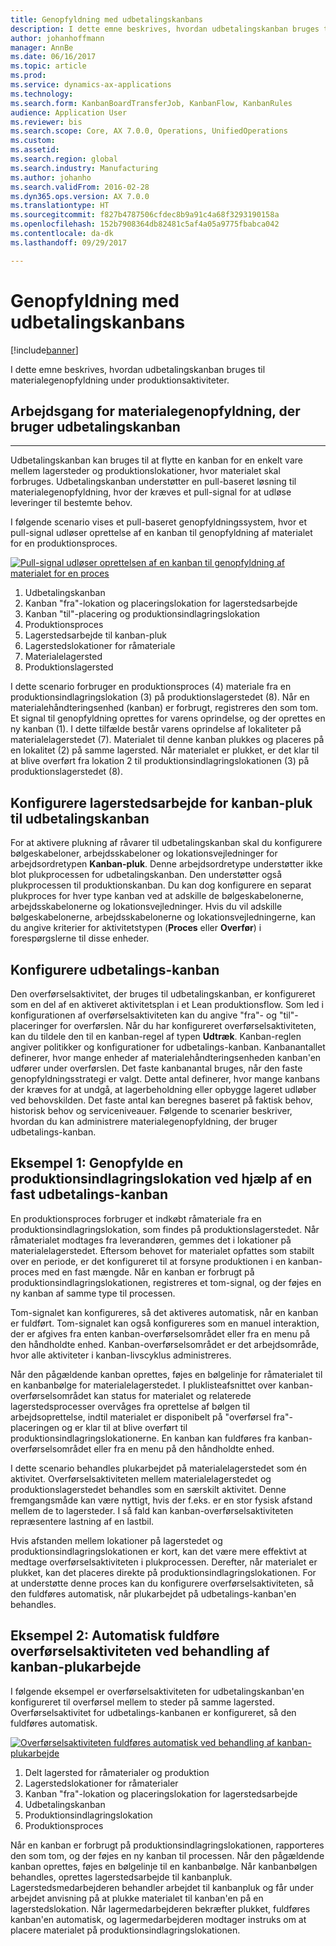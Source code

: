 ```yaml
---
title: Genopfyldning med udbetalingskanbans
description: I dette emne beskrives, hvordan udbetalingskanban bruges til materialegenopfyldning under produktionsaktiviteter.
author: johanhoffmann
manager: AnnBe
ms.date: 06/16/2017
ms.topic: article
ms.prod: 
ms.service: dynamics-ax-applications
ms.technology: 
ms.search.form: KanbanBoardTransferJob, KanbanFlow, KanbanRules
audience: Application User
ms.reviewer: bis
ms.search.scope: Core, AX 7.0.0, Operations, UnifiedOperations
ms.custom: 
ms.assetid: 
ms.search.region: global
ms.search.industry: Manufacturing
ms.author: johanho
ms.search.validFrom: 2016-02-28
ms.dyn365.ops.version: AX 7.0.0
ms.translationtype: HT
ms.sourcegitcommit: f827b4787506cfdec8b9a91c4a68f3293190158a
ms.openlocfilehash: 152b7908364db82481c5af4a05a9775fbabca042
ms.contentlocale: da-dk
ms.lasthandoff: 09/29/2017

---
```


# <a name="replenishment-with-withdrawal-kanbans"></a>Genopfyldning med udbetalingskanbans

[!include[banner](../includes/banner.md)]


I dette emne beskrives, hvordan udbetalingskanban bruges til materialegenopfyldning under produktionsaktiviteter.

## <a name="workflow-for-material-replenishment-that-uses-the-withdrawal-kanban"></a>Arbejdsgang for materialegenopfyldning, der bruger udbetalingskanban
-------------------------------------------------------------------

Udbetalingskanban kan bruges til at flytte en kanban for en enkelt vare mellem lagersteder og produktionslokationer, hvor materialet skal forbruges. Udbetalingskanban understøtter en pull-baseret løsning til materialegenopfyldning, hvor der kræves et pull-signal for at udløse leveringer til bestemte behov. 

I følgende scenario vises et pull-baseret genopfyldningssystem, hvor et pull-signal udløser oprettelse af en kanban til genopfyldning af materialet for en produktionsproces. 

[![Pull-signal udløser oprettelsen af en kanban til genopfyldning af materialet for en proces](./media/material-replenishment-with-withdrawal-kanban.png)](./media/material-replenishment-with-withdrawal-kanban.png)

1.  Udbetalingskanban
2.  Kanban "fra"-lokation og placeringslokation for lagerstedsarbejde
3.  Kanban "til"-placering og produktionsindlagringslokation
4.  Produktionsproces
5.  Lagerstedsarbejde til kanban-pluk
6.  Lagerstedslokationer for råmateriale
7.  Materialelagersted
8.  Produktionslagersted

I dette scenario forbruger en produktionsproces (4) materiale fra en produktionsindlagringslokation (3) på produktionslagerstedet (8). Når en materialehåndteringsenhed (kanban) er forbrugt, registreres den som tom. Et signal til genopfyldning oprettes for varens oprindelse, og der oprettes en ny kanban (1). I dette tilfælde består varens oprindelse af lokaliteter på materialelagerstedet (7). Materialet til denne kanban plukkes og placeres på en lokalitet (2) på samme lagersted. Når materialet er plukket, er det klar til at blive overført fra lokation 2 til produktionsindlagringslokationen (3) på produktionslagerstedet (8).

## <a name="configure-warehouse-work-for-kanban-picking-for-the-withdrawal-kanban"></a>Konfigurere lagerstedsarbejde for kanban-pluk til udbetalingskanban

For at aktivere plukning af råvarer til udbetalingskanban skal du konfigurere bølgeskabeloner, arbejdsskabeloner og lokationsvejledninger for arbejdsordretypen **Kanban-pluk**. Denne arbejdsordretype understøtter ikke blot plukprocessen for udbetalingskanban. Den understøtter også plukprocessen til produktionskanban. Du kan dog konfigurere en separat plukproces for hver type kanban ved at adskille de bølgeskabelonerne, arbejdsskabelonerne og lokationsvejledninger. Hvis du vil adskille bølgeskabelonerne, arbejdsskabelonerne og lokationsvejledningerne, kan du angive kriterier for aktivitetstypen (**Proces** eller **Overfør**) i forespørgslerne til disse enheder.

## <a name="configure-the-withdrawal-kanban"></a>Konfigurere udbetalings-kanban

Den overførselsaktivitet, der bruges til udbetalingskanban, er konfigureret som en del af en aktiveret aktivitetsplan i et Lean produktionsflow. Som led i konfigurationen af overførselsaktiviteten kan du angive "fra"- og "til"-placeringer for overførslen. Når du har konfigureret overførselsaktiviteten, kan du tildele den til en kanban-regel af typen **Udtræk**. Kanban-reglen angiver politikker og konfigurationer for udbetalings-kanban. Kanbanantallet definerer, hvor mange enheder af materialehåndteringsenheden kanban'en udfører under overførslen. Det faste kanbanantal bruges, når den faste genopfyldningsstrategi er valgt. Dette antal definerer, hvor mange kanbans der kræves for at undgå, at lagerbeholdning eller opbygge lageret udløber ved behovskilden. Det faste antal kan beregnes baseret på faktisk behov, historisk behov og serviceniveauer. Følgende to scenarier beskriver, hvordan du kan administrere materialegenopfyldning, der bruger udbetalings-kanban.

## <a name="scenario-1-replenish-a-production-input-location-by-using-a-fixed-withdrawal-kanban"></a>Eksempel 1: Genopfylde en produktionsindlagringslokation ved hjælp af en fast udbetalings-kanban

En produktionsproces forbruger et indkøbt råmateriale fra en produktionsindlagringslokation, som findes på produktionslagerstedet. Når råmaterialet modtages fra leverandøren, gemmes det i lokationer på materialelagerstedet. Eftersom behovet for materialet opfattes som stabilt over en periode, er det konfigureret til at forsyne produktionen i en kanban-proces med en fast mængde. Når en kanban er forbrugt på produktionsindlagringslokationen, registreres et tom-signal, og der føjes en ny kanban af samme type til processen. 

Tom-signalet kan konfigureres, så det aktiveres automatisk, når en kanban er fuldført. Tom-signalet kan også konfigureres som en manuel interaktion, der er afgives fra enten kanban-overførselsområdet eller fra en menu på den håndholdte enhed. Kanban-overførselsområdet er det arbejdsområde, hvor alle aktiviteter i kanban-livscyklus administreres. 

Når den pågældende kanban oprettes, føjes en bølgelinje for råmaterialet til en kanbanbølge for materialelagerstedet. I pluklisteafsnittet over kanban-overførselsområdet kan status for materialet og relaterede lagerstedsprocesser overvåges fra oprettelse af bølgen til arbejdsoprettelse, indtil materialet er disponibelt på "overførsel fra"-placeringen og er klar til at blive overført til produktionsindlagringslokationerne. En kanban kan fuldføres fra kanban-overførselsområdet eller fra en menu på den håndholdte enhed. 

I dette scenario behandles plukarbejdet på materialelagerstedet som én aktivitet. Overførselsaktiviteten mellem materialelagerstedet og produktionslagerstedet behandles som en særskilt aktivitet. Denne fremgangsmåde kan være nyttigt, hvis der f.eks. er en stor fysisk afstand mellem de to lagersteder. I så fald kan kanban-overførselsaktiviteten repræsentere lastning af en lastbil. 

Hvis afstanden mellem lokationer på lagerstedet og produktionsindlagringslokationen er kort, kan det være mere effektivt at medtage overførselsaktiviteten i plukprocessen. Derefter, når materialet er plukket, kan det placeres direkte på produktionsindlagringslokationen. For at understøtte denne proces kan du konfigurere overførselsaktiviteten, så den fuldføres automatisk, når plukarbejdet på udbetalings-kanban'en behandles.

## <a name="scenario-2-automatically-complete-the-transfer-activity-when-kanban-picking-work-is-processed"></a>Eksempel 2: Automatisk fuldføre overførselsaktiviteten ved behandling af kanban-plukarbejde

I følgende eksempel er overførselsaktiviteten for udbetalingskanban'en konfigureret til overførsel mellem to steder på samme lagersted. Overførselsaktivitet for udbetalings-kanbanen er konfigureret, så den fuldføres automatisk. 

[![Overførselsaktiviteten fuldføres automatisk ved behandling af kanban-plukarbejde](./media/transfer-activities-when-processing-kanban-picking.png)](./media/transfer-activities-when-processing-kanban-picking.png)

1.  Delt lagersted for råmaterialer og produktion
2.  Lagerstedslokationer for råmaterialer
3.  Kanban "fra"-lokation og placeringslokation for lagerstedsarbejde
4.  Udbetalingskanban
5.  Produktionsindlagringslokation
6.  Produktionsproces

Når en kanban er forbrugt på produktionsindlagringslokationen, rapporteres den som tom, og der føjes en ny kanban til processen. Når den pågældende kanban oprettes, føjes en bølgelinje til en kanbanbølge. Når kanbanbølgen behandles, oprettes lagerstedsarbejde til kanbanpluk. Lagerstedsmedarbejderen behandler arbejdet til kanbanpluk og får under arbejdet anvisning på at plukke materialet til kanban'en på en lagerstedslokation. Når lagermedarbejderen bekræfter plukket, fuldføres kanban'en automatisk, og lagermedarbejderen modtager instruks om at placere materialet på produktionsindlagringslokationen.


